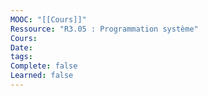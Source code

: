 ```yaml
---
MOOC: "[[Cours]]"
Ressource: "R3.05 : Programmation système"
Cours: 
Date: 
tags: 
Complete: false
Learned: false
---
```

